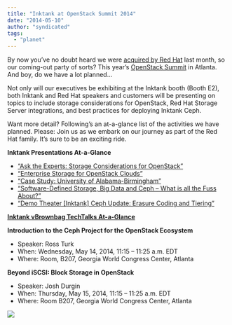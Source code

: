 ```yaml
---
title: "Inktank at OpenStack Summit 2014"
date: "2014-05-10"
author: "syndicated"
tags: 
  - "planet"
---
```


By now you’ve no doubt heard we were [acquired by Red Hat](http://www.redhat.com/about/news/press-archive/2014/4/red-hat-to-acquire-inktank-provider-of-ceph) last month, so our coming-out party of sorts? This year’s [OpenStack Summit](https://www.openstack.org/summit/openstack-summit-atlanta-2014/) in Atlanta. And boy, do we have a lot planned…

Not only will our executives be exhibiting at the Inktank booth (Booth E2), both Inktank and Red Hat speakers and customers will be presenting on topics to include storage considerations for OpenStack, Red Hat Storage Server integrations, and best practices for deploying Inktank Ceph.

Want more detail? Following’s an at-a-glance list of the activities we have planned. Please: Join us as we embark on our journey as part of the Red Hat family. It’s sure to be an exciting ride.

**Inktank Presentations At-a-Glance**

- [“Ask the Experts: Storage Considerations for OpenStack”](http://sched.co/1hWrrlv)
- [“Enterprise Storage for OpenStack Clouds”](http://openstacksummitmay2014atlanta.sched.org/event/b9ef5028c0c14a51a9a79cb50f8ca795#.U21PI61dVz6)
- [“Case Study: University of Alabama-Birmingham”](http://sched.co/1hWyv1w)
- [“Software-Defined Storage, Big Data and Ceph – What is all the Fuss About?”](http://sched.co/1hHTSBD)
- [“Demo Theater \[Inktank\] Ceph Update: Erasure Coding and Tiering”](http://sched.co/1gTRSL2)

**[Inktank vBrownbag TechTalks At-a-Glance](http://openstack.prov12n.com/vbrownbag-techtalks-schedule-atlanta/)**

**Introduction to the Ceph Project for the OpenStack Ecosystem**

- Speaker: Ross Turk
- When: Wednesday, May 14, 2014, 11:15 – 11:25 a.m. EDT
- Where: Room, B207, Georgia World Congress Center, Atlanta

**Beyond iSCSI: Block Storage in OpenStack**

- Speaker: Josh Durgin
- When: Thursday, May 15, 2014, 11:15 – 11:25 a.m. EDT
- Where: Room B207, Georgia World Congress Center, Atlanta

![](http://track.hubspot.com/__ptq.gif?a=265024&k=14&bu=http%3A%2F%2Fwww.inktank.com&r=http%3A%2F%2Fwww.inktank.com%2Funcategorized%2Finktank-at-openstack-summit-2014%2F&bvt=rss&p=wordpress)
